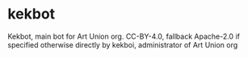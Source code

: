 # kekbot
Kekbot, main bot for Art Union org. CC-BY-4.0, fallback Apache-2.0  if specified otherwise directly by kekboi, administrator of Art Union org
